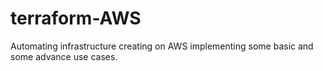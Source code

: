# terraform-AWS
Automating infrastructure creating on AWS implementing some basic and some advance use cases.
